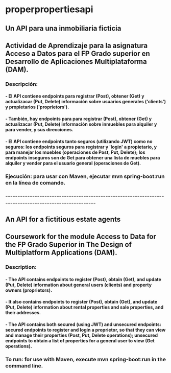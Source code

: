 # properpropertiesapi

## Un API para una inmobiliaria ficticia

## Actividad de Aprendizaje para la asignatura Acceso a Datos para el FP Grado superior en Desarrollo de Aplicaciones Multiplataforma (DAM).


### Descripción:
#### - El API contiene endpoints para registrar (Post), obtener (Get) y actualizacar (Put, Delete) información sobre usuarios generales ('clients') y propietarios ('proprietors').
#### - También, hay endpoints para para registrar (Post), obtener (Get) y actualizacar (Put, Delete) información sobre inmuebles para alquiler y para vender, y sus direcciones.
#### - El API contiene endpoints tanto seguros (utilizando JWT) como no seguros: los endpoints seguros para registrar y 'login' a propietario, y para manejar los muebles (operaciones de Post, Put, Delete); los endpoints inseguros son de Get para obtener una lista de muebles para alquiler y vender para el usuario general (operaciones de Get).

### Ejecución: para usar con Maven, ejecutar mvn spring-boot:run en la línea de comando.

### ------------------------------------------------------------------------------------------------------

## An API for a fictitious estate agents

## Coursework for the module Access to Data for the FP Grado Superior in The Design of Multiplatform Applications (DAM).

### Description:
#### - The API contains endpoints to register (Post), obtain (Get), and update (Put, Delete) information about general users (clients) and property owners (proprietors).
#### - It also contains endpoints to register (Post), obtain (Get), and update (Put, Delete) information about rental properties and sale properties, and their addresses.
#### - The API contains both secured (using JWT) and unsecured endpoints: secured endpoints to register and login a proprietor, so that they can view and manage their properties (Post, Put, Delete operations); unsecured endpoints to obtain a list of properties for a general user to view (Get operations).

### To run: for use with Maven, execute mvn spring-boot:run in the command line.